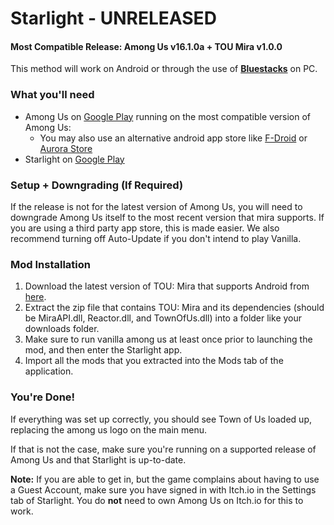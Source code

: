 
# Starlight - UNRELEASED

#### Most Compatible Release: Among Us v16.1.0a + TOU Mira v1.0.0

This method will work on Android or through the use of **[Bluestacks](https://www.bluestacks.com/download.html)** on PC.

### What you'll need

- Among Us on [Google Play](https://play.google.com/store/apps/details?id=com.innersloth.spacemafia) running on the most compatible version of Among Us:
  - You may also use an alternative android app store like [F-Droid](https://www.f-droid.org/) or [Aurora Store](https://auroraoss.com/files)
- Starlight on [Google Play](https://play.google.com/store/apps/details?id=dev.allofus.starlight)

### Setup + Downgrading (If Required)

If the release is not for the latest version of Among Us, you will need to downgrade Among Us itself to the most recent version that mira supports. If you are using a third party app store, this is made easier. We also recommend turning off Auto-Update if you don't intend to play Vanilla.

### Mod Installation

1. Download the latest version of TOU: Mira that supports Android from [here](https://github.com/AU-Avengers/TOU-Mira/releases/latest).
2. Extract the zip file that contains TOU: Mira and its dependencies (should be MiraAPI.dll, Reactor.dll, and TownOfUs.dll) into a folder like your downloads folder.
3. Make sure to run vanilla among us at least once prior to launching the mod, and then enter the Starlight app.
4. Import all the mods that you extracted into the Mods tab of the application.

### You're Done!

If everything was set up correctly, you should see Town of Us loaded up, replacing the among us logo on the main menu.

If that is not the case, make sure you're running on a supported release of Among Us and that Starlight is up-to-date.

**Note:** If you are able to get in, but the game complains about having to use a Guest Account, make sure you have signed in with Itch.io in the Settings tab of Starlight. You do **not** need to own Among Us on Itch.io for this to work.